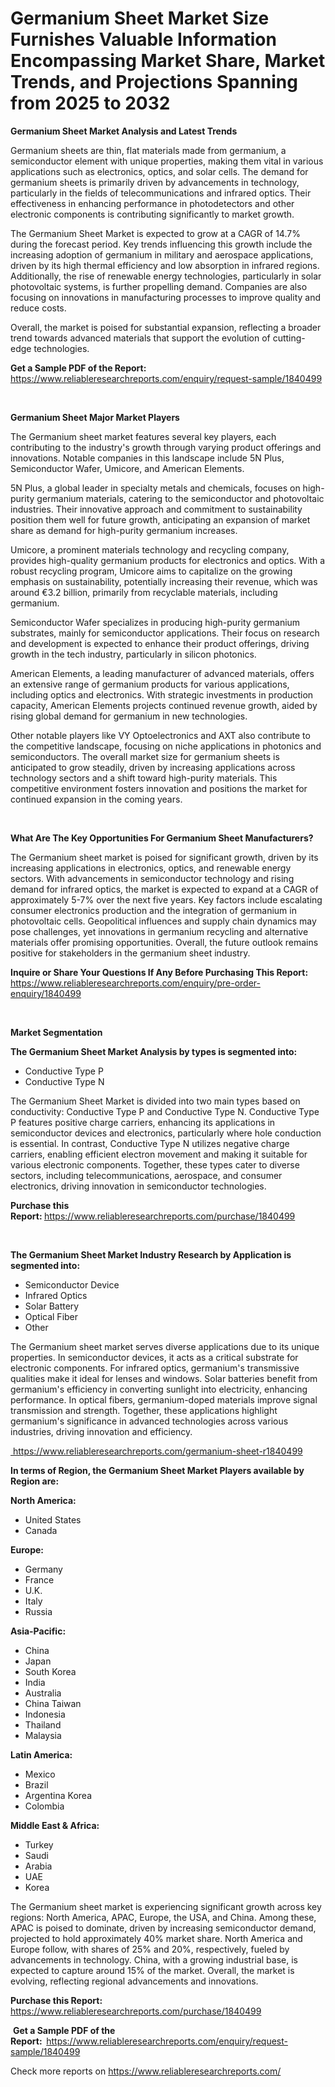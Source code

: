 <p><h1>Germanium Sheet Market Size Furnishes Valuable Information Encompassing Market Share, Market Trends, and Projections Spanning from 2025 to 2032</h1></p><p><strong>Germanium Sheet Market Analysis and Latest Trends</strong></p>
<p><p>Germanium sheets are thin, flat materials made from germanium, a semiconductor element with unique properties, making them vital in various applications such as electronics, optics, and solar cells. The demand for germanium sheets is primarily driven by advancements in technology, particularly in the fields of telecommunications and infrared optics. Their effectiveness in enhancing performance in photodetectors and other electronic components is contributing significantly to market growth.</p><p>The Germanium Sheet Market is expected to grow at a CAGR of 14.7% during the forecast period. Key trends influencing this growth include the increasing adoption of germanium in military and aerospace applications, driven by its high thermal efficiency and low absorption in infrared regions. Additionally, the rise of renewable energy technologies, particularly in solar photovoltaic systems, is further propelling demand. Companies are also focusing on innovations in manufacturing processes to improve quality and reduce costs.</p><p>Overall, the market is poised for substantial expansion, reflecting a broader trend towards advanced materials that support the evolution of cutting-edge technologies.</p></p>
<p><strong>Get a Sample PDF of the Report:&nbsp;</strong> <a href="https://www.reliableresearchreports.com/enquiry/request-sample/1840499?utm_campaign=3325&utm_medium=2&utm_source=Github&utm_content=ia&utm_term=06042025&utm_id=germanium-sheet">https://www.reliableresearchreports.com/enquiry/request-sample/1840499</a></p>
<p>&nbsp;</p>
<p><strong>Germanium Sheet Major Market Players</strong></p>
<p><p>The Germanium sheet market features several key players, each contributing to the industry's growth through varying product offerings and innovations. Notable companies in this landscape include 5N Plus, Semiconductor Wafer, Umicore, and American Elements. </p><p>5N Plus, a global leader in specialty metals and chemicals, focuses on high-purity germanium materials, catering to the semiconductor and photovoltaic industries. Their innovative approach and commitment to sustainability position them well for future growth, anticipating an expansion of market share as demand for high-purity germanium increases.</p><p>Umicore, a prominent materials technology and recycling company, provides high-quality germanium products for electronics and optics. With a robust recycling program, Umicore aims to capitalize on the growing emphasis on sustainability, potentially increasing their revenue, which was around €3.2 billion, primarily from recyclable materials, including germanium.</p><p>Semiconductor Wafer specializes in producing high-purity germanium substrates, mainly for semiconductor applications. Their focus on research and development is expected to enhance their product offerings, driving growth in the tech industry, particularly in silicon photonics.</p><p>American Elements, a leading manufacturer of advanced materials, offers an extensive range of germanium products for various applications, including optics and electronics. With strategic investments in production capacity, American Elements projects continued revenue growth, aided by rising global demand for germanium in new technologies.</p><p>Other notable players like VY Optoelectronics and AXT also contribute to the competitive landscape, focusing on niche applications in photonics and semiconductors. The overall market size for germanium sheets is anticipated to grow steadily, driven by increasing applications across technology sectors and a shift toward high-purity materials. This competitive environment fosters innovation and positions the market for continued expansion in the coming years.</p></p>
<p>&nbsp;</p>
<p><strong>What Are The Key Opportunities For Germanium Sheet Manufacturers?</strong></p>
<p><p>The Germanium sheet market is poised for significant growth, driven by its increasing applications in electronics, optics, and renewable energy sectors. With advancements in semiconductor technology and rising demand for infrared optics, the market is expected to expand at a CAGR of approximately 5-7% over the next five years. Key factors include escalating consumer electronics production and the integration of germanium in photovoltaic cells. Geopolitical influences and supply chain dynamics may pose challenges, yet innovations in germanium recycling and alternative materials offer promising opportunities. Overall, the future outlook remains positive for stakeholders in the germanium sheet industry.</p></p>
<p><strong>Inquire or Share Your Questions If Any Before Purchasing This Report:</strong> <a href="https://www.reliableresearchreports.com/enquiry/pre-order-enquiry/1840499?utm_campaign=3325&utm_medium=2&utm_source=Github&utm_content=ia&utm_term=06042025&utm_id=germanium-sheet">https://www.reliableresearchreports.com/enquiry/pre-order-enquiry/1840499</a></p>
<p>&nbsp;</p>
<p><strong>Market Segmentation</strong></p>
<p><strong>The Germanium Sheet Market Analysis by types is segmented into:</strong></p>
<p><ul><li>Conductive Type P</li><li>Conductive Type N</li></ul></p>
<p><p>The Germanium Sheet Market is divided into two main types based on conductivity: Conductive Type P and Conductive Type N. Conductive Type P features positive charge carriers, enhancing its applications in semiconductor devices and electronics, particularly where hole conduction is essential. In contrast, Conductive Type N utilizes negative charge carriers, enabling efficient electron movement and making it suitable for various electronic components. Together, these types cater to diverse sectors, including telecommunications, aerospace, and consumer electronics, driving innovation in semiconductor technologies.</p></p>
<p><strong>Purchase this Report:&nbsp;</strong><a href="https://www.reliableresearchreports.com/purchase/1840499?utm_campaign=3325&utm_medium=2&utm_source=Github&utm_content=ia&utm_term=06042025&utm_id=germanium-sheet">https://www.reliableresearchreports.com/purchase/1840499</a></p>
<p>&nbsp;</p>
<p><strong>The Germanium Sheet Market Industry Research by Application is segmented into:</strong></p>
<p><ul><li>Semiconductor Device</li><li>Infrared Optics</li><li>Solar Battery</li><li>Optical Fiber</li><li>Other</li></ul></p>
<p><p>The Germanium sheet market serves diverse applications due to its unique properties. In semiconductor devices, it acts as a critical substrate for electronic components. For infrared optics, germanium's transmissive qualities make it ideal for lenses and windows. Solar batteries benefit from germanium's efficiency in converting sunlight into electricity, enhancing performance. In optical fibers, germanium-doped materials improve signal transmission and strength. Together, these applications highlight germanium's significance in advanced technologies across various industries, driving innovation and efficiency.</p></p>
<p><a href="https://www.reliableresearchreports.com/germanium-sheet-r1840499?utm_campaign=3325&utm_medium=2&utm_source=Github&utm_content=ia&utm_term=06042025&utm_id=germanium-sheet">&nbsp;https://www.reliableresearchreports.com/germanium-sheet-r1840499</a></p>
<p><strong>In terms of Region, the Germanium Sheet Market Players available by Region are:</strong></p>
<p>
    <p> <strong> North America: </strong>
        <ul>
            <li>United States</li>
            <li>Canada</li>
        </ul>
        </p> 
    <p> <strong> Europe: </strong>
        <ul>
            <li>Germany</li>
            <li>France</li>
            <li>U.K.</li>
            <li>Italy</li>
            <li>Russia</li>
        </ul>
        </p> 
    <p> <strong> Asia-Pacific: </strong>
        <ul>
            <li>China</li>
            <li>Japan</li>
            <li>South Korea</li>
            <li>India</li>
            <li>Australia</li>
            <li>China Taiwan</li>
            <li>Indonesia</li>
            <li>Thailand</li>
            <li>Malaysia</li>
        </ul>
        </p> 
    <p> <strong> Latin America: </strong>
        <ul>
            <li>Mexico</li>
            <li>Brazil</li>
            <li>Argentina Korea</li>
            <li>Colombia</li>
        </ul>
        </p> 
    <p> <strong> Middle East & Africa: </strong>
        <ul>
            <li>Turkey</li>
            <li>Saudi</li>
            <li>Arabia</li>
            <li>UAE</li>
            <li>Korea</li>
        </ul>
    </p>
    </p>
<p><p>The Germanium sheet market is experiencing significant growth across key regions: North America, APAC, Europe, the USA, and China. Among these, APAC is poised to dominate, driven by increasing semiconductor demand, projected to hold approximately 40% market share. North America and Europe follow, with shares of 25% and 20%, respectively, fueled by advancements in technology. China, with a growing industrial base, is expected to capture around 15% of the market. Overall, the market is evolving, reflecting regional advancements and innovations.</p></p>
<p><strong>Purchase this Report: </strong><a href="https://www.reliableresearchreports.com/purchase/1840499?utm_campaign=3325&utm_medium=2&utm_source=Github&utm_content=ia&utm_term=06042025&utm_id=germanium-sheet">https://www.reliableresearchreports.com/purchase/1840499</a></p>
<p>&nbsp;<strong>Get a Sample PDF of the Report:&nbsp;&nbsp;</strong><a href="https://www.reliableresearchreports.com/enquiry/request-sample/1840499?utm_campaign=3325&utm_medium=2&utm_source=Github&utm_content=ia&utm_term=06042025&utm_id=germanium-sheet">https://www.reliableresearchreports.com/enquiry/request-sample/1840499</a></p>
<p><strong></strong></p>
<p>Check more reports on <a href="https://www.reliableresearchreports.com/?utm_campaign=3325&utm_medium=2&utm_source=Github&utm_content=ia&utm_term=06042025&utm_id=germanium-sheet">https://www.reliableresearchreports.com/</a></p>